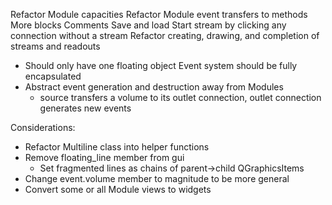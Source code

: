 Refactor Module capacities
Refactor Module event transfers to methods
More blocks
Comments
Save and load
Start stream by clicking any connection without a stream
Refactor creating, drawing, and completion of streams and readouts
- Should only have one floating object
Event system should be fully encapsulated
- Abstract event generation and destruction away from Modules
    - source transfers a volume to its outlet connection, outlet connection generates new events

Considerations:
- Refactor Multiline class into helper functions
- Remove floating_line member from gui
    - Set fragmented lines as chains of parent->child QGraphicsItems
- Change event.volume member to magnitude to be more general
- Convert some or all Module views to widgets